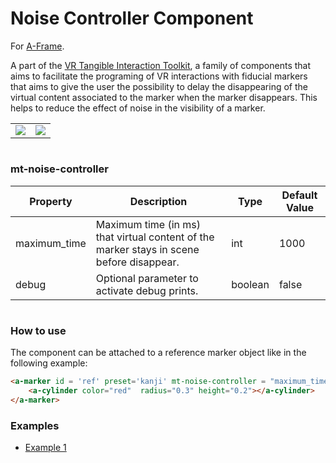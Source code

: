 # Noise Controller Component
For [A-Frame](https://aframe.io).

A part of the [VR Tangible Interaction Toolkit](../), a family of components that aims to facilitate the programing of VR interactions with fiducial markers 
that aims to give the user the possibility to delay the disappearing of the virtual content associated to the marker when the marker disappears. This helps to reduce the effect of noise in the visibility of a marker. 

|||
|------------|-------------|
|![](images/gif.gif) |  ![](images/gif_vr.gif) | 



#
### mt-noise-controller


| Property | Description | Type | Default Value |
| -------- | ----------------- | ---- |------------- |
| maximum_time | Maximum time (in ms) that virtual content of the marker stays in scene before disappear. | int | 1000 |
| debug | Optional parameter to activate debug prints. | boolean  |false |


#
### How to use


The component can be attached to a reference  marker object like in the following example:


```html
<a-marker id = 'ref' preset='kanji' mt-noise-controller = "maximum_time : 2000; debug: true;">
    <a-cylinder color="red"  radius="0.3" height="0.2"></a-cylinder>
</a-marker>
```



### Examples

* [Example 1](examples/example1.html)
